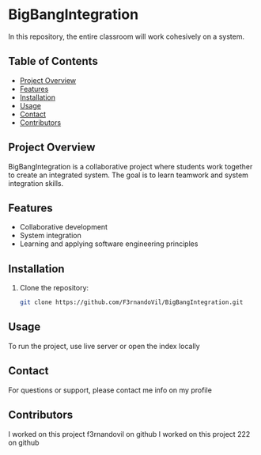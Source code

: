 # BigBangIntegration

In this repository, the entire classroom will work cohesively on a system.

## Table of Contents

- [Project Overview](#project-overview)
- [Features](#features)
- [Installation](#installation)
- [Usage](#usage)
- [Contact](#contact)
- [Contributors](#contributors)

## Project Overview

BigBangIntegration is a collaborative project where students work together to create an integrated system. The goal is to learn teamwork and system integration skills.

## Features

- Collaborative development
- System integration
- Learning and applying software engineering principles

## Installation

1. Clone the repository:
   ```bash
   git clone https://github.com/F3rnandoVil/BigBangIntegration.git
   ```
## Usage

To run the project, use live server or open the index locally

## Contact

For questions or support, please contact me info on my profile

## Contributors
I worked on this project f3rnandovil on github
I worked on this project 222 on github

